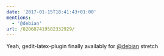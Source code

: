 ```yaml
---
date: '2017-01-15T18:41:43+01:00'
mentions:
  - '@debian'
url: /820687419582332929/
---
```

Yeah, gedit-latex-plugin finally availably for [@debian](https://twitter.com/@debian) stretch
